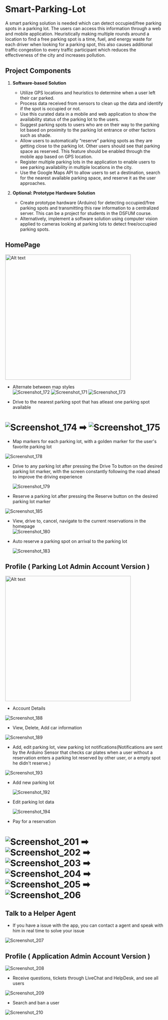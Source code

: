 # Smart-Parking-Lot

A smart parking solution is needed which can detect occupied/free parking spots in a parking lot. The users can access this information through a web and mobile application. Heuristically making multiple rounds around a location to find a free parking spot is a time, fuel, and energy waste for each driver when looking for a parking spot, this also causes additional traffic congestion to every traffic participant which reduces the effectiveness of the city and increases pollution.


## Project Components

1. **Software-based Solution**
    - Utilize GPS locations and heuristics to determine when a user left their car parked.
    - Process data received from sensors to clean up the data and identify if the spot is occupied or not.
    - Use this curated data in a mobile and web application to show the availability status of the parking lot to the users.
    - Suggest parking spots to users who are on their way to the parking lot based on proximity to the parking lot entrance or other factors such as shade.
    - Allow users to automatically “reserve” parking spots as they are getting close to the parking lot. Other users should see that parking space as reserved. This feature should be enabled through the mobile app based on GPS location.
    - Register multiple parking lots in the application to enable users to see parking availability in multiple locations in the city.
    - Use the Google Maps API to allow users to set a destination, search for the nearest available parking space, and reserve it as the user approaches.

2. **Optional: Prototype Hardware Solution**
    - Create prototype hardware (Arduino) for detecting occupied/free parking spots and transmitting this raw information to a centralized server. This can be a project for students in the DSFUM course.
    - Alternatively, implement a software solution using computer vision applied to cameras looking at parking lots to detect free/occupied parking spots.

## HomePage

<img src="https://github.com/zaramihnea/Smart-Parking-Lot/assets/108344766/2dabd2be-152c-4010-855f-4c678a3d5869" alt="Alt text" width="400"/>





   - Alternate between map styles <br/>
   ![Screenshot_172](https://github.com/zaramihnea/Smart-Parking-Lot/assets/108344766/c9d3bd58-91ac-424e-9aea-49682418d9b3)
   ![Screenshot_171](https://github.com/zaramihnea/Smart-Parking-Lot/assets/108344766/581dcd3d-c8f7-407c-8e8a-8f2b640575ed)
   ![Screenshot_173](https://github.com/zaramihnea/Smart-Parking-Lot/assets/108344766/1b740472-99e9-45d1-8816-9a340e465e65)

   - Drive to the nearest parking spot that has atleast one parking spot available
# ![Screenshot_174](https://github.com/zaramihnea/Smart-Parking-Lot/assets/108344766/9c46df37-a02c-4044-b5db-65c4a1545379) ➡ ![Screenshot_175](https://github.com/zaramihnea/Smart-Parking-Lot/assets/108344766/dc8b19cb-6894-4518-8ff5-3e8cc787d354)

   - Map markers for each parking lot, with a golden marker for the user's favorite parking lot
     
   ![Screenshot_178](https://github.com/zaramihnea/Smart-Parking-Lot/assets/108344766/b2285fa2-5cd9-43c1-a36a-c058d59856ca)

   - Drive to any parking lot after pressing the Drive To button on the desired parking lot marker, with the screen constantly following the road ahead to improve the driving experience
     
     ![Screenshot_179](https://github.com/zaramihnea/Smart-Parking-Lot/assets/108344766/1fd5a8ed-8967-48bd-b0c2-37cddf689868)

   - Reserve a parking lot after pressing the Reserve button on the desired parking lot marker

     
   ![Screenshot_185](https://github.com/zaramihnea/Smart-Parking-Lot/assets/108344766/a5548aa6-31f4-4991-9bc1-7826dee1d241)


   - View, drive to, cancel, navigate to the current reservations in the homepage <br/>
    ![Screenshot_180](https://github.com/zaramihnea/Smart-Parking-Lot/assets/108344766/a4d110ac-e3f5-4615-82c5-9a7a25a34332)

   - Auto reserve a parking spot on arrival to the parking lot
     
     ![Screenshot_183](https://github.com/zaramihnea/Smart-Parking-Lot/assets/108344766/07e87034-4229-4e54-a723-2fa5ee7f7858)

## Profile ( Parking Lot Admin Account Version )

<img src="https://github.com/zaramihnea/Smart-Parking-Lot/assets/108344766/7e74964a-22fa-4b11-b220-a5da974de416" alt="Alt text" width="400"/>

   - Account Details

![Screenshot_188](https://github.com/zaramihnea/Smart-Parking-Lot/assets/108344766/06215b94-bcbd-473b-a85a-2c96944affc1)


   - View, Delete, Add car information

   ![Screenshot_189](https://github.com/zaramihnea/Smart-Parking-Lot/assets/108344766/42778e91-5faf-46ef-9ad6-4b10c965136a)

   - Add, edit parking lot, view parking lot notifications(Notifications are sent by the Arduino Sensor that checks car plates when a user without a reservation enters a parking lot reserved by other user, or a empty spot he didn't reserve.)

   ![Screenshot_193](https://github.com/zaramihnea/Smart-Parking-Lot/assets/108344766/3f7e0308-2a7a-4cd1-995b-ecdd37dcab99)


   - Add new parking lot
   
     ![Screenshot_192](https://github.com/zaramihnea/Smart-Parking-Lot/assets/108344766/c2b8340a-2e9b-4ccb-a70e-7899fe45b1ae)

   - Edit parking lot data

     ![Screenshot_194](https://github.com/zaramihnea/Smart-Parking-Lot/assets/108344766/d171cdea-a736-4363-ba96-9d24c747df87)

   - Pay for a reservation

# ![Screenshot_201](https://github.com/zaramihnea/Smart-Parking-Lot/assets/108344766/bbafcbcf-0c5f-46cb-a5b7-15c0ef44cdd8) ➡ ![Screenshot_202](https://github.com/zaramihnea/Smart-Parking-Lot/assets/108344766/28bf492b-5e8b-4b5a-9e57-4aef8bc54e57) ➡ ![Screenshot_203](https://github.com/zaramihnea/Smart-Parking-Lot/assets/108344766/4555865e-3d76-401f-a578-5f188ddc8019) ➡ ![Screenshot_204](https://github.com/zaramihnea/Smart-Parking-Lot/assets/108344766/1fe9d781-47ea-4b61-8782-770e539c6088) ➡ ![Screenshot_205](https://github.com/zaramihnea/Smart-Parking-Lot/assets/108344766/c98dc59f-0bce-4a3d-aca3-b33cc44664a1) ➡ ![Screenshot_206](https://github.com/zaramihnea/Smart-Parking-Lot/assets/108344766/f0822e67-72fb-4508-a957-d6de38514836)

## Talk to a Helper Agent

   - If you have a issue with the app, you can contact a agent and speak with him in real time to solve your issue

   ![Screenshot_207](https://github.com/zaramihnea/Smart-Parking-Lot/assets/108344766/dea86d38-c3d1-4f6d-9def-9a311cd8c6d2)

## Profile ( Application Admin Account Version )

   ![Screenshot_208](https://github.com/zaramihnea/Smart-Parking-Lot/assets/108344766/7ecffbb5-d058-4130-83b2-698f0ce3eff3)

   - Receive questions, tickets through LiveChat and HelpDesk, and see all users

   ![Screenshot_209](https://github.com/zaramihnea/Smart-Parking-Lot/assets/108344766/db66a76c-7366-4cf2-af4c-3027aaf5e5b7)

   - Search and ban a user
   
   ![Screenshot_210](https://github.com/zaramihnea/Smart-Parking-Lot/assets/108344766/9dc513aa-1bfb-4088-8149-7b7e99979bfd)
